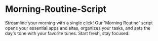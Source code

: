 # Morning-Routine-Script
Streamline your morning with a single click! Our 'Morning Routine' script opens your essential apps and sites, organizes your tasks, and sets the day's tone with your favorite tunes. Start fresh, stay focused.
